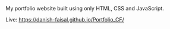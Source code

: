 My portfolio website built using only HTML, CSS and JavaScript.

Live: https://danish-faisal.github.io/Portfolio_CF/
